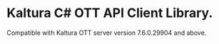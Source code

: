 # Kaltura C# OTT API Client Library.
Compatible with Kaltura OTT server version 7.6.0.29904 and above.

